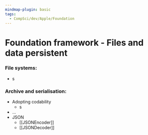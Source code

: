 ```yaml
---
mindmap-plugin: basic
tags:
  - CompSci/dev/Apple/Foundation
---
```

# Foundation framework - Files and data persistent
### File systems:
- s
### Archive and serialisation:
- Adopting codability
	- s
- ...
- JSON
	- [[JSONEncoder]]
	- [[JSONDecoder]]